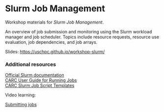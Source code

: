 # Slurm Job Management

Workshop materials for *Slurm Job Management*.

An overview of job submission and monitoring using the Slurm workload manager and job scheduler. Topics include resource requests, resource use evaluation, job dependencies, and job arrays.

Slides: https://uschpc.github.io/workshop-slurm/

### Additional resources

[Official Slurm documentation](https://slurm.schedmd.com/)  
[CARC User Guide for Running Jobs](https://carc.usc.edu/user-information/user-guides/hpc-basics/running-jobs)  
[CARC Slurm Job Script Templates](https://carc.usc.edu/user-information/user-guides/hpc-basics/slurm-templates)

Video learning:

[Submitting jobs](https://carc.usc.edu/education-and-outreach/video-learning/submitting-jobs)
